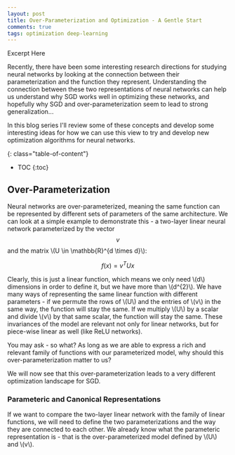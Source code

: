 ```yaml
---
layout: post
title: Over-Parameterization and Optimization - A Gentle Start
comments: true
tags: optimization deep-learning
---
```


Excerpt Here

<!--more-->

Recently, there have been some interesting research directions for studying neural networks by looking at the connection between their parameterization and the function they represent. Understanding the connection between these two representations of neural networks can help us understand why SGD works well in optimizing these networks, and hopefully why SGD and over-parameterization seem to lead to strong generalization...

In this blog series I'll review some of these concepts and develop some interesting ideas for how we can use this view to try and develop new optimization algorithms for neural networks.

{: class="table-of-content"}
* TOC
{:toc}

## Over-Parameterization

Neural networks are over-parameterized, meaning the same function can be represented by different sets of parameters of the same architecture. We can look at a simple example to demonstrate this - a two-layer linear neural network parameterized by the vector $$v$$ and the matrix \\(U \in \mathbb{R}^{d \times d}\\):

$$ f(x)=v^{T}Ux $$

Clearly, this is just a linear function, which means we only need \\(d\\) dimensions in order to define it, but we have more than \\(d^{2}\\). We have many ways of representing the same linear function with different parameters - if we permute the rows of \\(U\\) and the entries of \\(v\\) in the same way, the function will stay the same. If we multiply \\(U\\) by a scalar and divide \\(v\\) by that same scalar, the function will stay the same. These invariances of the model are relevant not only for linear networks, but for piece-wise linear as well (like ReLU networks).

You may ask - so what? As long as we are able to express a rich and relevant family of functions with our parameterized model, why should this over-parameterization matter to us?

We will now see that this over-parameterization leads to a very different optimization landscape for SGD.

### Parameteric and Canonical Representations

If we want to compare the two-layer linear network with the family of linear functions, we will need to define the two parameterizations and the way they are connected to each other. We already know what the parameteric representation is - that is the over-parameterized model defined by \\(U\\) and \\(v\\).